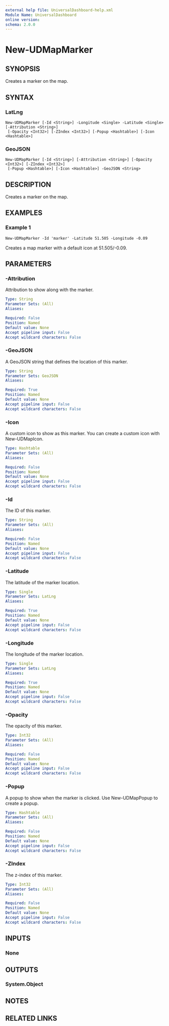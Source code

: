 ```yaml
---
external help file: UniversalDashboard-help.xml
Module Name: UniversalDashboard
online version: 
schema: 2.0.0
---
```


# New-UDMapMarker

## SYNOPSIS
Creates a marker on the map.

## SYNTAX

### LatLng
```
New-UDMapMarker [-Id <String>] -Longitude <Single> -Latitude <Single> [-Attribution <String>]
 [-Opacity <Int32>] [-ZIndex <Int32>] [-Popup <Hashtable>] [-Icon <Hashtable>]
```

### GeoJSON
```
New-UDMapMarker [-Id <String>] [-Attribution <String>] [-Opacity <Int32>] [-ZIndex <Int32>]
 [-Popup <Hashtable>] [-Icon <Hashtable>] -GeoJSON <String>
```

## DESCRIPTION
Creates a marker on the map. 

## EXAMPLES

### Example 1
```
New-UDMapMarker -Id 'marker' -Latitude 51.505 -Longitude -0.09
```

Creates a map marker with a default icon at 51.505/-0.09.

## PARAMETERS

### -Attribution
Attribution to show along with the marker.

```yaml
Type: String
Parameter Sets: (All)
Aliases: 

Required: False
Position: Named
Default value: None
Accept pipeline input: False
Accept wildcard characters: False
```

### -GeoJSON
A GeoJSON string that defines the location of this marker.

```yaml
Type: String
Parameter Sets: GeoJSON
Aliases: 

Required: True
Position: Named
Default value: None
Accept pipeline input: False
Accept wildcard characters: False
```

### -Icon
A custom icon to show as this marker. You can create a custom icon with New-UDMapIcon.

```yaml
Type: Hashtable
Parameter Sets: (All)
Aliases: 

Required: False
Position: Named
Default value: None
Accept pipeline input: False
Accept wildcard characters: False
```

### -Id
The ID of this marker.

```yaml
Type: String
Parameter Sets: (All)
Aliases: 

Required: False
Position: Named
Default value: None
Accept pipeline input: False
Accept wildcard characters: False
```

### -Latitude
The latitude of the marker location.

```yaml
Type: Single
Parameter Sets: LatLng
Aliases: 

Required: True
Position: Named
Default value: None
Accept pipeline input: False
Accept wildcard characters: False
```

### -Longitude
The longitude of the marker location.

```yaml
Type: Single
Parameter Sets: LatLng
Aliases: 

Required: True
Position: Named
Default value: None
Accept pipeline input: False
Accept wildcard characters: False
```

### -Opacity
The opacity of this marker.

```yaml
Type: Int32
Parameter Sets: (All)
Aliases: 

Required: False
Position: Named
Default value: None
Accept pipeline input: False
Accept wildcard characters: False
```

### -Popup
A popup to show when the marker is clicked. Use New-UDMapPopup to create a popup.

```yaml
Type: Hashtable
Parameter Sets: (All)
Aliases: 

Required: False
Position: Named
Default value: None
Accept pipeline input: False
Accept wildcard characters: False
```

### -ZIndex
The z-index of this marker.

```yaml
Type: Int32
Parameter Sets: (All)
Aliases: 

Required: False
Position: Named
Default value: None
Accept pipeline input: False
Accept wildcard characters: False
```

## INPUTS

### None


## OUTPUTS

### System.Object

## NOTES

## RELATED LINKS

